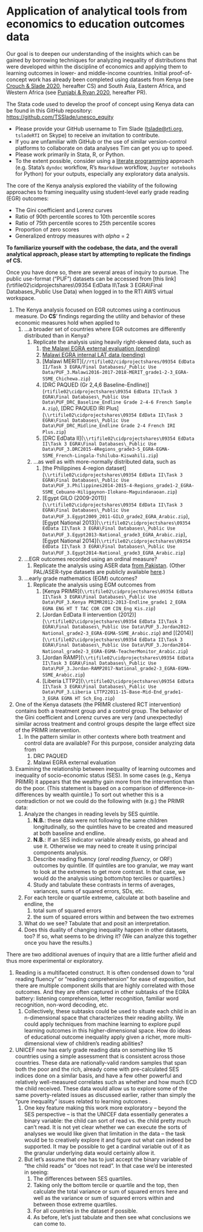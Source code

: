 # Application of analytical tools from economics to education outcomes data

Our goal is to deepen our understanding of the insights which can be gained by borrowing techniques for analyzing inequality of distributions that were developed within the discipline of economics and applying them to learning outcomes in lower- and middle-income countries. Initial proof-of-concept work has already been completed using datasets from Kenya (see [Crouch & Slade 2020](), hereafter CS) and South Asia, Eastern Africa, and Western Africa (see [Punjabi & Ryan 2020](), hereafter PR).

The Stata code used to develop the proof of concept using Kenya data can be found in this GitHub repository: https://github.com/TSSlade/unesco_equity

+ Please provide your GitHub username to Tim Slade (tslade@rti.org, `tsladeRTI` on Skype) to receive an invitation to contribute.
+ If you are unfamiliar with GitHub or the use of similar version-control platforms to collaborate on data analyses Tim can get you up to speed.
+ Please work primarily in Stata, R, or Python.
+ To the extent possible, consider using a [literate programming]() approach (e.g. Stata’s `dyndoc` workflow, R’s `Rmarkdown` workflow, `Jupyter notebooks` for Python) for your outputs, especially any exploratory data analysis.

The core of the Kenya analysis explored the viability of the following approaches to framing inequality using student-level early grade reading (EGR) outcomes:

+ The Gini coefficient and Lorenz curves
+ Ratio of 90th percentile scores to 10th percentile scores
+ Ratio of 75th percentile scores to 25th percentile scores
+ Proportion of zero scores
+ Generalized entropy measures with _alpha_ = 2

**To familiarize yourself with the codebase, the data, and the overall analytical approach, please start by attempting to replicate the findings of CS.**

Once you have done so, there are several areas of inquiry to pursue. The public use-format (“PUF”) datasets can be accessed from [this link](\\rtifile02\cidprojectshares\09354 EdData II\Task 3 EGRA\Final Databases\_Public Use Data) when logged in to the RTI AWS virtual workspace.

1.  The Kenya analysis focused on EGR outcomes using a continuous measure. Do **CS**’ findings regarding the utility and behavior of these economic measures hold when applied to
    1. ...a broader set of countries where EGR outcomes are differently distributed than in Kenya?
        1. Replicate the analysis using heavily right-skewed data, such as
            1. [the Malawi EGRA external evaluation (pending)](TBD)
            2. [Malawi EGRA internal LAT data (pending)](TBD)
            3. [Malawi MERIT](`//rtifile02/cidprojectshares/09354 EdData II/Task 3 EGRA/Final Databases/_Public Use Data/PUF_3.Malawi2016-2017-2018-MERIT_grade1-2-3_EGRA-SSME_Chichewa.zip`)
            4. [DRC PAQUED (Gr 2,4,6 Baseline-Endline)](`rtifile02\cidprojectshares\09354 EdData II\Task 3 EGRA\Final Databases\_Public Use Data\PUF_DRC_Baseline_Endline Grade 2-4-6 French Sample A.zip`), [DRC PAQUED IRI Plus](`\\rtifile02\cidprojectshares\09354 EdData II\Task 3 EGRA\Final Databases\_Public Use Data\PUF_DRC_Midline_Endline Grade 2-4 French IRI Plus.zip`)
            5. [DRC EdData II](`\\rtifile02\cidprojectshares\09354 EdData II\Task 3 EGRA\Final Databases\_Public Use Data\PUF_3.DRC2015-4Regions_grade3-5_EGRA-EGMA-SSME_French-Lingala-Tshiluba-Kiswahili.zip`)
        1. ...as well as with more-normally distributed data, such as
            1. [the Philippines 4-region dataset](`\\rtifile02\cidprojectshares\09354 EdData II\Task 3 EGRA\Final Databases\_Public Use Data\PUF_3.Philippines2014-2015-4-Regions_grade1-2_EGRA-SSME_Cebuano-Hiligaynon-Ilokano-Maguindanaoan.zip`)
            1. [Egypt GILO (2009-2011)](`\\rtifile02\cidprojectshares\09354 EdData II\Task 3 EGRA\Final Databases\_Public Use Data\PUF_3.Egypt2009_2011-GILO_grade2_EGRA_Arabic.zip`), [Egypt National 2013](`\\rtifile02\cidprojectshares\09354 EdData II\Task 3 EGRA\Final Databases\_Public Use Data\PUF_3.Egypt2013-National_grade3_EGRA_Arabic.zip`), [Egypt National 2014](`\\rtifile02\cidprojectshares\09354 EdData II\Task 3 EGRA\Final Databases\_Public Use Data\PUF_3.Egypt2014-National_grade3_EGRA_Arabic.zip`)
    1. ...EGR outcomes recorded using an ordinal measure?
        1. Replicate the analysis using ASER data [from Pakistan](https://www.dropbox.com/s/2pa5ztrnxntqzfh/ASER2018%20Rural%20Data.zip?dl=0). (Other PAL/ASER-type datasets are publicly available [here](https://palnetwork.org/datasets/).)
    1. ...early grade mathematics (EGM) outcomes?
        1. Replicate the analysis using EGM outcomes from
            1. [Kenya PRIMR](`\\rtifile02\cidprojectshares\09354 EdData II\Task 3 EGRA\Final Databases\_Public Use Data\PUF_3.Kenya PRIMR2012-2013-Endline_grade1 2_EGRA EGMA ENG HT T TAC COR COM CIN_Eng Kis.zip`)
            1. [Jordan EdData II intervention (2012)](`\\rtifile02\cidprojectshares\09354 EdData II\Task 3 EGRA\Final Databases\_Public Use Data\PUF_3.Jordan2012-National_grade2-3_EGRA-EGMA-SSME_Arabic.zip`) and [(2014)](`\\rtifile02\cidprojectshares\09354 EdData II\Task 3 EGRA\Final Databases\_Public Use Data\PUF_3.Jordan2014-National_grade2-3_EGRA-EGMA-TeacherMonitor_Arabic.zip`)
            1. [Jordan RAMP](`\\rtifile02\cidprojectshares\09354 EdData II\Task 3 EGRA\Final Databases\_Public Use Data\PUF_3.Jordan-RAMP2017-National_grade2-3_EGRA-EGMA-SSME_Arabic.zip`)
            2. [Liberia LTTP2](`\\rtifile02\cidprojectshares\09354 EdData II\Task 3 EGRA\Final Databases\_Public Use Data\PUF_3.Liberia LTTP22011-15-Base-Mid-End_grade1-3_EGRA EGMA HT Sch_Eng.zip`)
2.  One of the Kenya datasets (the PRIMR clustered RCT intervention) contains both a treatment group and a control group. The behavior of the Gini coefficient and Lorenz curves are very (and unexpectedly) similar across treatment and control groups despite the large effect size of the PRIMR intervention.
    1. In the pattern similar in other contexts where both treatment and control data are available? For this purpose, consider analyzing data from
        1. DRC PAQUED
        2. Malawi EGRA external evaluation
1. Examining the relationship between inequality of learning outcomes and inequality of socio-economic status (SES). In some cases (e.g., Kenya PRIMR) it appears that the wealthy gain more from the intervention than do the poor. (This statement is based on a comparison of difference-in-differences by wealth quintile.) To sort out whether this is a contradiction or not we could do the following with (e.g.) the PRIMR data:
    1. Analyze the changes in reading levels by SES quintile.
        1. **N.B.**: these data were not following the same children longitudinally, so the quintiles have to be created and measured at both baseline and endline.
        1. **N.B.**: If an SES indicator variable already exists, go ahead and use it. Otherwise we may need to create it using principal components analysis.
        1. Describe reading fluency (_oral reading fluency_, or ORF) outcomes by quintile. (If quintiles are too granular, we may want to look at the extremes to get more contrast. In that case, we would do the analysis using bottom/top terciles or quartiles.)
        2. Study and tabulate these contrasts in terms of averages, variances, sums of squared errors, SDs, etc.
    1. For each tercile or quartile extreme, calculate at both baseline and endline, the
        1. total sum of squared errors
        1. the sum of squared errors within and between the two extremes
    1. What do we see? Tabulate that and posit an interpretation.
    1. Does this duality of changing inequality happen in other datasets, too? If so, what seems to be driving it? (We can analyze this together once you have the results.)

There are two additional avenues of inquiry that are a little further afield and thus more experimental or exploratory.

1. Reading is a multifaceted construct. It is often condensed down to “oral reading fluency” or “reading comprehension” for ease of exposition, but there are multiple component skills that are highly correlated with those outcomes. And they are often captured in other subtasks of the EGRA battery: listening comprehension, letter recognition, familiar word recognition, non-word decoding, etc.
    1. Collectively, these subtasks could be used to situate each child in an n-dimensional space that characterizes their reading ability. We could apply techniques from machine learning to explore pupil learning outcomes in this higher-dimensional space.  How do ideas of educational outcome inequality apply given a richer, more multi-dimensional view of children’s reading abilities?
1.  UNICEF now has early grade reading data on something like 15 countries using a simple assessment that is consistent across those countries. These data are nationally-valid random samples that span both the poor and the rich, already come with pre-calculated SES indices done on a similar basis, and have a few other powerful and relatively well-measured correlates such as whether and how much ECD the child received. These data would allow us to explore some of the same poverty-related issues as discussed earlier, rather than simply the “pure inequality” issues related to learning outcomes .
    1. One key feature making this work more exploratory – beyond the SES perspective – is that the UNICEF data essentially generates a binary variable: the child can sort of read vs. the child pretty much can’t read. It is not yet clear whether we can execute the sorts of analyses we would like given that limitation in the data – the task would be to creatively explore it and figure out what can indeed be supported. It may be possible to get a cardinal variable out of it as the granular underlying data would certainly allow it.
    1. But let’s assume that one has to just accept the binary variable of “the child reads” or “does not read”.  In that case we’d be interested in seeing:
        1. The differences between SES quartiles.
        1. Taking only the bottom tercile or quartile and the top, then calculate the total variance or sum of squared errors here and well as the variance or sum of squared errors within and between those extreme quartiles.
        1. For all countries in the dataset if possible.
        1. As before, let’s just tabulate and then see what conclusions we can come to.
